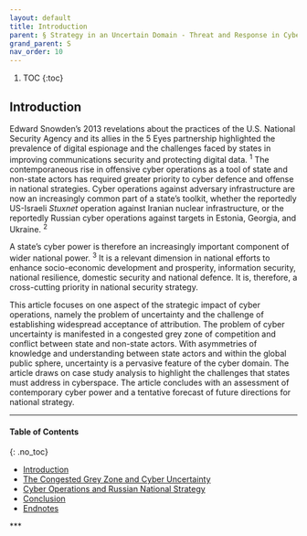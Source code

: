 ```yaml
---
layout: default
title: Introduction
parent: § Strategy in an Uncertain Domain - Threat and Response in Cyberspace   
grand_parent: S 
nav_order: 10 
---
```

<style>
.dont-break-out {
  /* These are technically the same, but use both */
  overflow-wrap: break-word;
  word-wrap: break-word;

     -ms-word-break: break-all;
  /* This is the dangerous one in WebKit, as it breaks things wherever */
  word-break: break-all;
  /* Instead use this non-standard one: */
  word-break: break-word;
}

.youtube-container {
    position: relative;
    width: 100%;
    height: 0;
    padding-bottom: 56.25%;
}
.youtube-video {
    position: absolute;
    top: 0;
    left: 0;
    width: 100%;
    height: 100%;
}

</style>

<div class="dont-break-out" markdown="1">

1. TOC
{:toc}

## Introduction
Edward Snowden’s 2013 revelations about the practices of the U.S. National Security Agency and its allies in the 5 Eyes partnership highlighted the prevalence of digital espionage and the challenges faced by states in improving communications security and protecting digital data. <sup>1</sup> The contemporaneous rise in offensive cyber operations as a tool of state and non-state actors has required greater priority to cyber defence and offense in national strategies. Cyber operations against adversary infrastructure are now an increasingly common part of a state’s toolkit, whether the reportedly US-Israeli *Stuxnet* operation against Iranian nuclear infrastructure, or the reportedly Russian cyber operations against targets in Estonia, Georgia, and Ukraine. <sup>2</sup>

A state’s cyber power is therefore an increasingly important component of wider national power. <sup>3</sup> It is a relevant dimension in national efforts to enhance socio-economic development and prosperity, information security, national resilience, domestic security and national defence. It is, therefore, a cross-cutting priority in national security strategy.

This article focuses on one aspect of the strategic impact of cyber operations, namely the problem of uncertainty and the challenge of establishing widespread acceptance of attribution. The problem of cyber uncertainty is manifested in a congested grey zone of competition and conflict between state and non-state actors. With asymmetries of knowledge and understanding between state actors and within the global public sphere, uncertainty is a pervasive feature of the cyber domain. The article draws on case study analysis to highlight the challenges that states must address in cyberspace. The article concludes with an assessment of contemporary cyber power and a tentative forecast of future directions for national strategy.

***

#### Table of Contents
{: .no_toc}

<ul><li> <a href="/docs/S/Strategy-in-an-Uncertain-Domain-Threat-and-Response-in-Cyberspace-1/">
Introduction</a></li><li> <a href="/docs/S/Strategy-in-an-Uncertain-Domain-Threat-and-Response-in-Cyberspace-2/">
The Congested Grey Zone and Cyber Uncertainty</a></li><li> <a href="/docs/S/Strategy-in-an-Uncertain-Domain-Threat-and-Response-in-Cyberspace-3/">
Cyber Operations and Russian National Strategy</a></li><li> <a href="/docs/S/Strategy-in-an-Uncertain-Domain-Threat-and-Response-in-Cyberspace-4/">
Conclusion</a></li><li> <a href="/docs/S/Strategy-in-an-Uncertain-Domain-Threat-and-Response-in-Cyberspace-5/">
Endnotes</a></li></ul>
***

</div>
